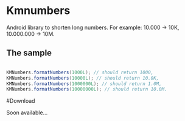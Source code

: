 # Kmnumbers
Android library to shorten long numbers. For example: 10.000 -> 10K, 10.000.000 -> 10M.

The sample
----------

```java

KMNumbers.formatNumbers(1000L); // should return 1000,
KMNumbers.formatNumbers(10000L); // should return 10.0K,
KMNumbers.formatNumbers(1000000L); // should return 1.0M,
KMNumbers.formatNumbers(10000000L); // should return 10.0M.

```

#Download

Soon available...
